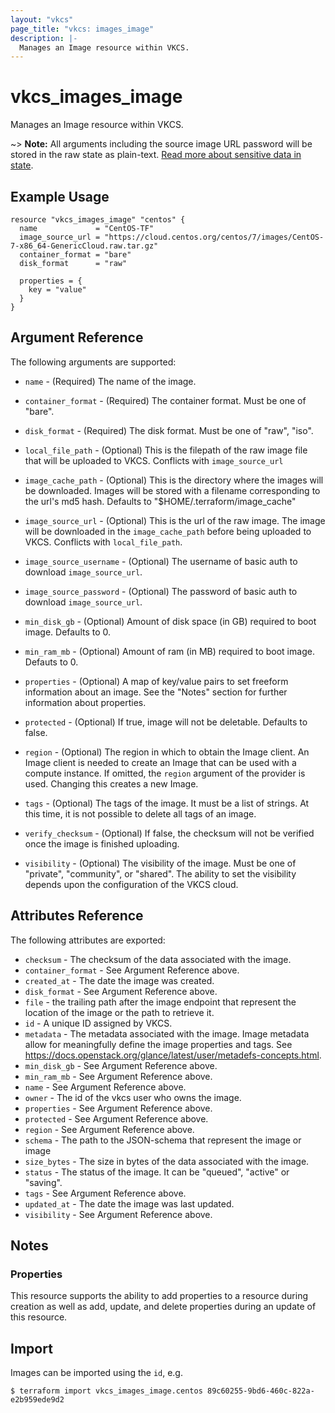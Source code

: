 ```yaml
---
layout: "vkcs"
page_title: "vkcs: images_image"
description: |-
  Manages an Image resource within VKCS.
---
```


# vkcs\_images\_image

Manages an Image resource within VKCS.

~> **Note:** All arguments including the source image URL password will be
stored in the raw state as plain-text. [Read more about sensitive data in
state](https://www.terraform.io/docs/language/state/sensitive-data.html).

## Example Usage

```hcl
resource "vkcs_images_image" "centos" {
  name             = "CentOS-TF"
  image_source_url = "https://cloud.centos.org/centos/7/images/CentOS-7-x86_64-GenericCloud.raw.tar.gz"
  container_format = "bare"
  disk_format      = "raw"

  properties = {
    key = "value"
  }
}
```

## Argument Reference

The following arguments are supported:

* `name` - (Required) The name of the image.

* `container_format` - (Required) The container format. Must be one of
    "bare".

* `disk_format` - (Required) The disk format. Must be one of
    "raw", "iso".

* `local_file_path` - (Optional) This is the filepath of the raw image file
    that will be uploaded to VKCS. Conflicts with `image_source_url`

* `image_cache_path` - (Optional) This is the directory where the images will
    be downloaded. Images will be stored with a filename corresponding to
    the url's md5 hash. Defaults to "$HOME/.terraform/image_cache"

* `image_source_url` - (Optional) This is the url of the raw image. The image will 
    be downloaded in the `image_cache_path` before being uploaded to VKCS.
    Conflicts with `local_file_path`.

* `image_source_username` - (Optional) The username of basic auth to download `image_source_url`.

* `image_source_password` - (Optional) The password of basic auth to download `image_source_url`.

* `min_disk_gb` - (Optional) Amount of disk space (in GB) required to boot image.
    Defaults to 0.

* `min_ram_mb` - (Optional) Amount of ram (in MB) required to boot image.
    Defauts to 0.

* `properties` - (Optional) A map of key/value pairs to set freeform
    information about an image. See the "Notes" section for further
    information about properties.

* `protected` - (Optional) If true, image will not be deletable.
    Defaults to false.

* `region` - (Optional) The region in which to obtain the Image client.
    An Image client is needed to create an Image that can be used with
    a compute instance. If omitted, the `region` argument of the provider
    is used. Changing this creates a new Image.

* `tags` - (Optional) The tags of the image. It must be a list of strings.
    At this time, it is not possible to delete all tags of an image.

* `verify_checksum` - (Optional) If false, the checksum will not be verified
    once the image is finished uploading.

* `visibility` - (Optional) The visibility of the image. Must be one of
    "private", "community", or "shared". The ability to set the
    visibility depends upon the configuration of the VKCS cloud.

## Attributes Reference

The following attributes are exported:

* `checksum` - The checksum of the data associated with the image.
* `container_format` - See Argument Reference above.
* `created_at` - The date the image was created.
* `disk_format` - See Argument Reference above.
* `file` - the trailing path after the image endpoint that represent the location of the image or the path to retrieve it.
* `id` - A unique ID assigned by VKCS.
* `metadata` - The metadata associated with the image.
    Image metadata allow for meaningfully define the image properties and tags.
    See https://docs.openstack.org/glance/latest/user/metadefs-concepts.html.
* `min_disk_gb` - See Argument Reference above.
* `min_ram_mb` - See Argument Reference above.
* `name` - See Argument Reference above.
* `owner` - The id of the vkcs user who owns the image.
* `properties` - See Argument Reference above.
* `protected` - See Argument Reference above.
* `region` - See Argument Reference above.
* `schema` - The path to the JSON-schema that represent the image or image
* `size_bytes` - The size in bytes of the data associated with the image.
* `status` - The status of the image. It can be "queued", "active" or "saving".
* `tags` - See Argument Reference above.
* `updated_at` - The date the image was last updated.
* `visibility` - See Argument Reference above.

## Notes

### Properties

This resource supports the ability to add properties to a resource during
creation as well as add, update, and delete properties during an update of this
resource.

## Import

Images can be imported using the `id`, e.g.

```
$ terraform import vkcs_images_image.centos 89c60255-9bd6-460c-822a-e2b959ede9d2
```
